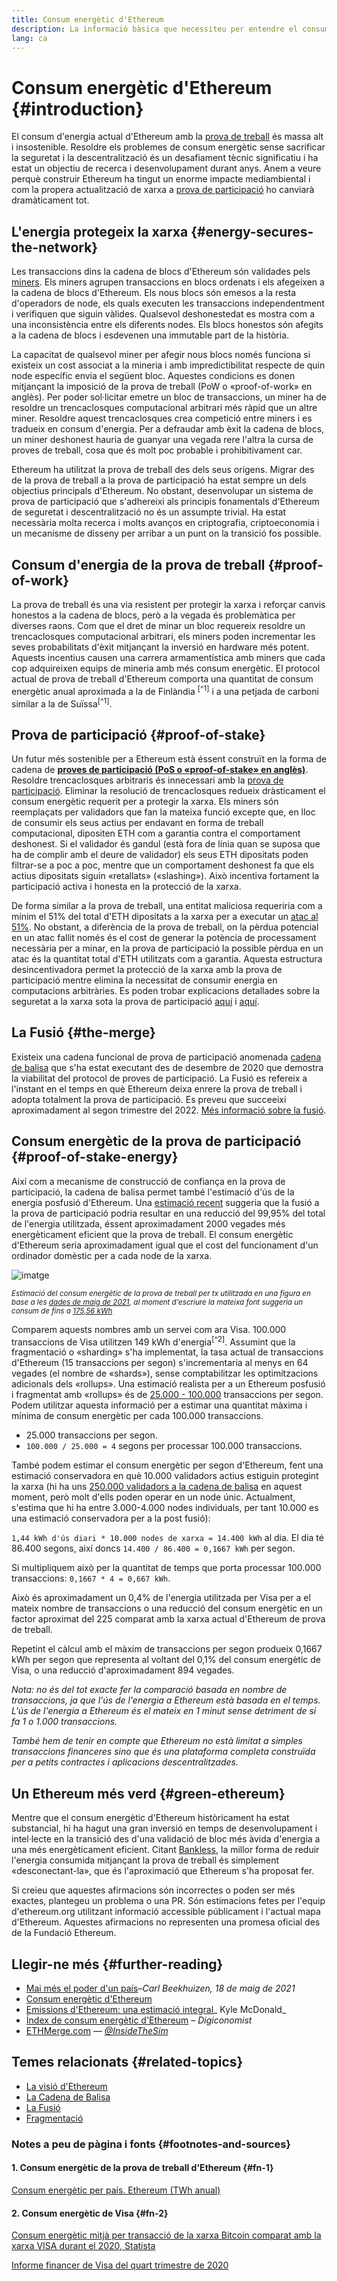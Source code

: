 ```yaml
---
title: Consum energètic d'Ethereum
description: La informació bàsica que necessiteu per entendre el consum d'energia d'Ethereum.
lang: ca
---
```


# Consum energètic d'Ethereum {#introduction}

El consum d'energia actual d'Ethereum amb la [prova de treball](/developers/docs/consensus-mechanisms/#proof-of-work) és massa alt i insostenible. Resoldre els problemes de consum energètic sense sacrificar la seguretat i la descentralització és un desafiament tècnic significatiu i ha estat un objectiu de recerca i desenvolupament durant anys. Anem a veure perquè construir Ethereum ha tingut un enorme impacte mediambiental i com la propera actualització de xarxa a [prova de participació](/developers/docs/consensus-mechanisms/pos) ho canviarà dramàticament tot.

## L'energia protegeix la xarxa {#energy-secures-the-network}

Les transaccions dins la cadena de blocs d'Ethereum són validades pels [miners](/developers/docs/consensus-mechanisms/pow/mining). Els miners agrupen transaccions en blocs ordenats i els afegeixen a la cadena de blocs d'Ethereum. Els nous blocs són emesos a la resta d'operadors de node, els quals executen les transaccions independentment i verifiquen que siguin vàlides. Qualsevol deshonestedat es mostra com a una inconsistència entre els diferents nodes. Els blocs honestos són afegits a la cadena de blocs i esdevenen una immutable part de la història.

La capacitat de qualsevol miner per afegir nous blocs només funciona si existeix un cost associat a la mineria i amb impredictibilitat respecte de quin node específic envia el següent bloc. Aquestes condicions es donen mitjançant la imposició de la prova de treball (PoW o «proof-of-work» en anglès). Per poder sol·licitar emetre un bloc de transaccions, un miner ha de resoldre un trencaclosques computacional arbitrari més ràpid que un altre miner. Resoldre aquest trencaclosques crea competició entre miners i es tradueix en consum d'energia. Per a defraudar amb èxit la cadena de blocs, un miner deshonest hauria de guanyar una vegada rere l'altra la cursa de proves de treball, cosa que és molt poc probable i prohibitivament car.

Ethereum ha utilitzat la prova de treball des dels seus orígens. Migrar des de la prova de treball a la prova de participació ha estat sempre un dels objectius principals d'Ethereum. No obstant, desenvolupar un sistema de prova de participació que s'adhereixi als principis fonamentals d'Ethereum de seguretat i descentralització no és un assumpte trivial. Ha estat necessària molta recerca i molts avanços en criptografia, criptoeconomia i un mecanisme de disseny per arribar a un punt on la transició fos possible.

## Consum d'energia de la prova de treball {#proof-of-work}

La prova de treball és una via resistent per protegir la xarxa i reforçar canvis honestos a la cadena de blocs, però a la vegada és problemàtica per diverses raons. Com que el dret de minar un bloc requereix resoldre un trencaclosques computacional arbitrari, els miners poden incrementar les seves probabilitats d'èxit mitjançant la inversió en hardware més potent. Aquests incentius causen una carrera armamentística amb miners que cada cop adquireixen equips de mineria amb més consum energètic. El protocol actual de prova de treball d'Ethereum comporta una quantitat de consum energètic anual aproximada a la de Finlàndia <sup>[^1]</sup> i a una petjada de carboni similar a la de Suïssa<sup>[^1]</sup>.

## Prova de participació {#proof-of-stake}

Un futur més sostenible per a Ethereum està éssent construït en la forma de cadena de [**proves de participació (PoS o «proof-of-stake» en anglès)**](/roadmap/beacon-chain/). Resoldre trencaclosques arbitraris és innecessari amb la [prova de participació](/developers/docs/consensus-mechanisms/pos/). Eliminar la resolució de trencaclosques redueix dràsticament el consum energètic requerit per a protegir la xarxa. Els miners són reemplaçats per validadors que fan la mateixa funció excepte que, en lloc de consumir els seus actius per endavant en forma de treball computacional, dipositen ETH com a garantia contra el comportament deshonest. Si el validador és gandul (està fora de línia quan se suposa que ha de complir amb el deure de validador) els seus ETH dipositats poden filtrar-se a poc a poc, mentre que un comportament deshonest fa que els actius dipositats siguin «retallats» («slashing»). Això incentiva fortament la participació activa i honesta en la protecció de la xarxa.

De forma similar a la prova de treball, una entitat maliciosa requeriria com a mínim el 51% del total d'ETH dipositats a la xarxa per a executar un [atac al 51%](/glossary/#51%-attack). No obstant, a diferència de la prova de treball, on la pèrdua potencial en un atac fallit només és el cost de generar la potència de processament necessària per a minar, en la prova de participació la possible pèrdua en un atac és la quantitat total d'ETH utilitzats com a garantia. Aquesta estructura desincentivadora permet la protecció de la xarxa amb la prova de participació mentre elimina la necessitat de consumir energia en computacions arbitràries. Es poden trobar explicacions detallades sobre la seguretat a la xarxa sota la prova de participació [aquí](/developers/docs/consensus-mechanisms/pos/) i [aquí](https://vitalik.eth.limo/general/2017/12/31/pos_faq.html).

## La Fusió {#the-merge}

Existeix una cadena funcional de prova de participació anomenada [cadena de balisa](/roadmap/beacon-chain/) que s'ha estat executant des de desembre de 2020 que demostra la viabilitat del protocol de proves de participació. La Fusió es refereix a l'instant en el temps en què Ethereum deixa enrere la prova de treball i adopta totalment la prova de participació. Es preveu que succeeixi aproximadament al segon trimestre del 2022. [Més informació sobre la fusió](/roadmap/merge/).

## Consum energètic de la prova de participació {#proof-of-stake-energy}

Així com a mecanisme de construcció de confiança en la prova de participació, la cadena de balisa permet també l'estimació d'ús de la energia posfusió d'Ethereum. Una [estimació recent](https://blog.ethereum.org/2021/05/18/country-power-no-more/) suggeria que la fusió a la prova de participació podria resultar en una reducció del 99,95% del total de l'energia utilitzada, éssent aproximadament 2000 vegades més energèticament eficient que la prova de treball. El consum energètic d'Ethereum seria aproximadament igual que el cost del funcionament d'un ordinador domèstic per a cada node de la xarxa.

![imatge](energy_use_per_transaction.png)

<p style={{ textAlign: "center" }}><small><i>Estimació del consum energètic de la prova de treball per tx utilitzada en una figura en base a les <a href="https://blog.ethereum.org/2021/05/18/country-power-no-more/" target="_blank" rel="noopener noreferrer">dades de maig de 2021</a>, al moment d'escriure la mateixa font suggeria un consum de fins a <a href="https://digiconomist.net/ethereum-energy-consumption" target="_blank" rel="noopener noreferrer">175,56 kWh</a></i></small></p>

Comparem aquests nombres amb un servei com ara Visa. 100.000 transaccions de Visa utilitzen 149 kWh d'energia<sup>[^2]</sup>. Assumint que la fragmentació o «sharding» s'ha implementat, la tasa actual de transaccions d'Ethereum (15 transaccions per segon) s'incrementaria al menys en 64 vegades (el nombre de «shards»), sense comptabilitzar les optimitzacions adicionals dels «rollups». Una estimació realista per a un Ethereum posfusió i fragmentat amb «rollups» és de [25.000 - 100.000](https://twitter.com/VitalikButerin/status/1312905884549300224?s=20) transaccions per segon. Podem utilitzar aquesta informació per a estimar una quantitat màxima i mínima de consum energètic per cada 100.000 transaccions.

- 25.000 transaccions per segon.
- `100.000 / 25.000 = 4` segons per processar 100.000 transaccions.

També podem estimar el consum energètic per segon d'Ethereum, fent una estimació conservadora en què 10.000 validadors actius estiguin protegint la xarxa (hi ha uns [250.000 validadors a la cadena de balisa](https://beaconscan.com/) en aquest moment, però molt d'ells poden operar en un node únic. Actualment, s'estima que hi ha entre 3.000-4.000 nodes individuals, per tant 10.000 es una estimació conservadora per a la post fusió):

`1,44 kWh d'ús diari * 10.000 nodes de xarxa = 14.400 kWh` al dia. El dia té 86.400 segons, així doncs `14.400 / 86.400 = 0,1667 kWh` per segon.

Si multipliquem això per la quantitat de temps que porta processar 100.000 transaccions: `0,1667 * 4 = 0,667 kWh`.

Això és aproximadament un 0,4% de l'energia utilitzada per Visa per a el mateix nombre de transaccions o una reducció del consum energètic en un factor aproximat del 225 comparat amb la xarxa actual d'Ethereum de prova de treball.

Repetint el càlcul amb el màxim de transaccions per segon produeix 0,1667 kWh per segon que representa al voltant del 0,1% del consum energètic de Visa, o una reducció d'aproximadament 894 vegades.

_Nota: no és del tot exacte fer la comparació basada en nombre de transaccions, ja que l'ús de l'energia a Ethereum està basada en el temps. L'ús de l'energia a Ethereum és el mateix en 1 minut sense detriment de si fa 1 o 1.000 transaccions._

_També hem de tenir en compte que Ethereum no està limitat a simples transaccions financeres sino que és una plataforma completa construïda per a petits contractes i aplicacions descentralitzades._

## Un Ethereum més verd {#green-ethereum}

Mentre que el consum energètic d'Ethereum històricament ha estat substancial, hi ha hagut una gran inversió en temps de desenvolupament i intel·lecte en la transició des d'una validació de bloc més àvida d'energia a una més energèticament eficient. Citant [Bankless](http://podcast.banklesshq.com/), la millor forma de reduir l'energia consumida mitjançant la prova de treball és simplement «desconectant-la», que és l'aproximació que Ethereum s'ha proposat fer.

<InfoBanner emoji=":evergreen_tree:">
  Si creieu que aquestes afirmacions són incorrectes o poden ser més exactes, plantegeu un problema o una PR. Són estimacions fetes per l'equip d'ethereum.org utilitzant informació accessible públicament i l'actual mapa d'Ethereum. Aquestes afirmacions no representen una promesa oficial des de la Fundació Ethereum.
</InfoBanner>

## Llegir-ne més {#further-reading}

- [Mai més el poder d'un país](https://blog.ethereum.org/2021/05/18/country-power-no-more/)–_Carl Beekhuizen, 18 de maig de 2021_
- [Consum energètic d'Ethereum](https://mirror.xyz/jmcook.eth/ODpCLtO4Kq7SCVFbU4He8o8kXs418ZZDTj0lpYlZkR8)
- [Emissions d'Ethereum: una estimació integral](https://kylemcdonald.github.io/ethereum-emissions/)_ Kyle McDonald_
- [Índex de consum energètic d'Ethereum](https://digiconomist.net/ethereum-energy-consumption/) – _Digiconomist_
- [ETHMerge.com](https://ethmerge.com/) — *[@InsideTheSim](https://twitter.com/InsideTheSim)*

## Temes relacionats {#related-topics}

- [La visió d'Ethereum](/roadmap/vision/)
- [La Cadena de Balisa](/roadmap/beacon-chain)
- [La Fusió](/roadmap/merge/)
- [Fragmentació](/roadmap/beacon-chain/)

### Notes a peu de pàgina i fonts {#footnotes-and-sources}

#### 1. Consum energètic de la prova de treball d'Ethereum {#fn-1}

[Consum energètic per país. Ethereum (TWh anual)](https://digiconomist.net/ethereum-energy-consumption)

#### 2. Consum energètic de Visa {#fn-2}

[Consum energètic mitjà per transacció de la xarxa Bitcoin comparat amb la xarxa VISA durant el 2020, Statista](https://www.statista.com/statistics/881541/bitcoin-energy-consumption-transaction-comparison-visa/)

[Informe financer de Visa del quart trimestre de 2020](https://s1.q4cdn.com/050606653/files/doc_financials/2020/q4/Visa-Inc.-Q4-2020-Operational-Performance-Data.pdf)
